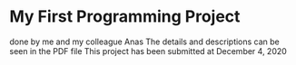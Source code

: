 # My First Programming Project
done by me and my colleague Anas
The details and descriptions can be seen in the PDF file
This project has been submitted at December 4, 2020
